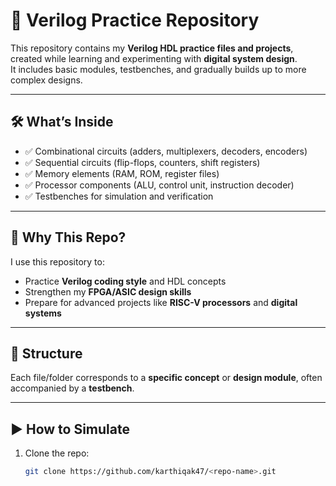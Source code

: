 # 🔧 Verilog Practice Repository

This repository contains my **Verilog HDL practice files and projects**, created while learning and experimenting with **digital system design**.  
It includes basic modules, testbenches, and gradually builds up to more complex designs.

---

## 🛠 What’s Inside
- ✅ Combinational circuits (adders, multiplexers, decoders, encoders)  
- ✅ Sequential circuits (flip-flops, counters, shift registers)  
- ✅ Memory elements (RAM, ROM, register files)  
- ✅ Processor components (ALU, control unit, instruction decoder)  
- ✅ Testbenches for simulation and verification  

---

## 🚀 Why This Repo?
I use this repository to:
- Practice **Verilog coding style** and HDL concepts  
- Strengthen my **FPGA/ASIC design skills**  
- Prepare for advanced projects like **RISC-V processors** and **digital systems**  

---

## 📂 Structure
Each file/folder corresponds to a **specific concept** or **design module**, often accompanied by a **testbench**.

---

## ▶️ How to Simulate
1. Clone the repo:
   ```bash
   git clone https://github.com/karthiqak47/<repo-name>.git
